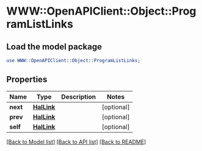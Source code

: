 # WWW::OpenAPIClient::Object::ProgramListLinks

## Load the model package
```perl
use WWW::OpenAPIClient::Object::ProgramListLinks;
```

## Properties
Name | Type | Description | Notes
------------ | ------------- | ------------- | -------------
**next** | [**HalLink**](HalLink.md) |  | [optional] 
**prev** | [**HalLink**](HalLink.md) |  | [optional] 
**self** | [**HalLink**](HalLink.md) |  | [optional] 

[[Back to Model list]](../README.md#documentation-for-models) [[Back to API list]](../README.md#documentation-for-api-endpoints) [[Back to README]](../README.md)



